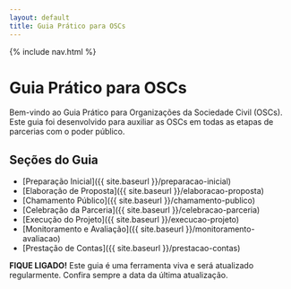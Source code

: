 ```yaml
---
layout: default
title: Guia Prático para OSCs
---
```


<link rel="stylesheet" href="{{ site.font_awesome_url }}">

{% include nav.html %}

# <i class="fas fa-book"></i> Guia Prático para OSCs

Bem-vindo ao Guia Prático para Organizações da Sociedade Civil (OSCs). Este guia foi desenvolvido para auxiliar as OSCs em todas as etapas de parcerias com o poder público.

## Seções do Guia

- <i class="fas fa-clipboard-list"></i> [Preparação Inicial]({{ site.baseurl }}/preparacao-inicial)
- <i class="fas fa-pencil-alt"></i> [Elaboração de Proposta]({{ site.baseurl }}/elaboracao-proposta)
- <i class="fas fa-bullhorn"></i> [Chamamento Público]({{ site.baseurl }}/chamamento-publico)
- <i class="fas fa-handshake"></i> [Celebração da Parceria]({{ site.baseurl }}/celebracao-parceria)
- <i class="fas fa-tasks"></i> [Execução do Projeto]({{ site.baseurl }}/execucao-projeto)
- <i class="fas fa-chart-line"></i> [Monitoramento e Avaliação]({{ site.baseurl }}/monitoramento-avaliacao)
- <i class="fas fa-file-invoice-dollar"></i> [Prestação de Contas]({{ site.baseurl }}/prestacao-contas)

<div class="fique-ligado">
  <strong>FIQUE LIGADO!</strong> Este guia é uma ferramenta viva e será atualizado regularmente. Confira sempre a data da última atualização.
</div>
